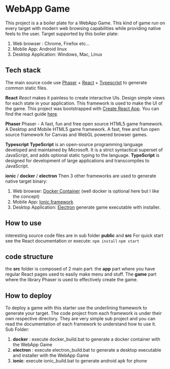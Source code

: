 # WebApp Game

This project is a a boiler plate for a WebApp Game. This kind of game run on every target with modern web browsing capabilities while providing native feels to the user.
Target supported by this boiler plate:

 1. Web browser : Chrome, Firefox etc...
 2. Mobile App: Android linux
 3. Desktop Application: Windows, Mac, Linux

## Tech stack

The main source code use [Phaser](https://phaser.io/) + [React](https://reactjs.org/) + [Typescript](https://www.typescriptlang.org/) to generate common static files.

**React**
_React_ makes it painless to create interactive UIs. Design simple views for each state in your application. This framework is used to make the UI of the game.
This project was bootstrapped with [Create React App](https://github.com/facebookincubator/create-react-app).
You can find the react guide [here](https://github.com/facebookincubator/create-react-app/blob/master/packages/react-scripts/template/README.md).

**Phaser**
Phaser - A fast, fun and free open source HTML5 game framework. A Desktop and Mobile HTML5 game framework. A fast, free and fun open source framework for Canvas and WebGL powered browser games.

**Typescript**
**TypeScript** is an open-source programming language developed and maintained by Microsoft. It is a strict syntactical superset of JavaScript, and adds optional static typing to the language. **TypeScript** is designed for development of large applications and transcompiles to JavaScript.

**ionic** / **docker** / **electron**
Then 3 other frameworks are used to generate native target binary:
 1. Web browser: [Docker Container](https://docs.docker.com/) (well docker is optional here but I like the concept)
 2. Mobile App: [Ionic framework](https://ionicframework.com/) 
 3. Desktop Application: [Electron](https://electronjs.org/)  generate game executable with installer.



## How to use
interesting source code files are in sub folder **public** and **src**
For quick start see the React documentation or execute:
`npm install`
`npm start`

## code structure
the **src** folder is composed of 2 main part:
the **app** part where you have regular React pages used to easily make menu and stuff.
The **game** part where the library Phaser is used to effectively create the game.

## How to deploy
To deploy a game with this starter use the underlining framework to generate your target. The code project from each framework is under their own respective directory. They are very simple sub project and you can read the documentation of each framework to understand how to use it.
Sub Folder:
 1. **docker** : execute docker_build.bat to generate a docker container with the WebApp Game
 2. **electron** : execute electron_build.bat to generate a desktop executable and installer with the WebApp Game
 3. **ionic**: execute  ionic_build.bat to generate android apk for phone

